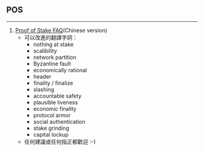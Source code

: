 ## POS
___
1. [Proof of Stake FAQ](https://github.com/ethereum/wiki/wiki/Proof-of-Stake-FAQ)(Chinese version)
    * 可以改進的翻譯字詞：
        - nothing at stake
        - scalibility
        - network partition
        - Byzantine fault
        - economically rational
        - header
        - finality / finalize
        - slashing
        - accountable safety
        - plausible liveness
        - economic finality
        - protocol armor
        - social authentication
        - stake grinding
        - capital lockup
    * 任何建議或任何指正都歡迎 :-)